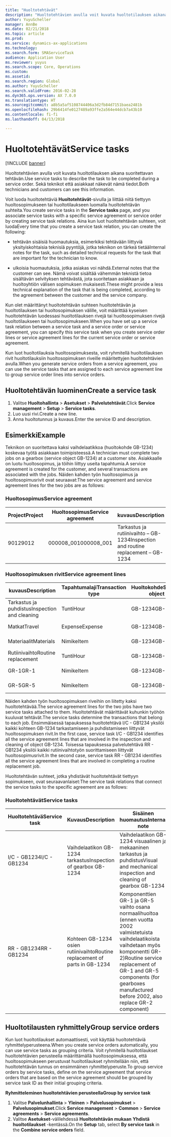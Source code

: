 ```yaml
---
title: "Huoltotehtävät"
description: "Huoltotehtävien avulla voit kuvata huoltotilauksen aikana suoritettavan tehtävän. Sekä teknikot että asiakkaat näkevät nämä tiedot."
author: YuyuScheller
manager: AnnBe
ms.date: 02/21/2018
ms.topic: article
ms.prod: 
ms.service: dynamics-ax-applications
ms.technology: 
ms.search.form: SMAServiceTask
audience: Application User
ms.reviewer: yuyus
ms.search.scope: Core, Operations
ms.custom: 
ms.assetid: 
ms.search.region: Global
ms.author: YuyuScheller
ms.search.validFrom: 2016-02-28
ms.dyn365.ops.version: AX 7.0.0
ms.translationtype: HT
ms.sourcegitcommit: a8b5a5af5108744406a3d2fb84d7151baea2481b
ms.openlocfilehash: 29b6414fe0127489a93ffe2a564e44dcb7a43b10
ms.contentlocale: fi-fi
ms.lasthandoff: 04/13/2018

---
```


# <a name="service-tasks"></a><span data-ttu-id="8c574-104">Huoltotehtävät</span><span class="sxs-lookup"><span data-stu-id="8c574-104">Service tasks</span></span>  

[!INCLUDE [banner](../includes/banner.md)]

<span data-ttu-id="8c574-105">Huoltotehtävien avulla voit kuvata huoltotilauksen aikana suoritettavan tehtävän.</span><span class="sxs-lookup"><span data-stu-id="8c574-105">Use service tasks to describe the task to be completed during a service order.</span></span>
<span data-ttu-id="8c574-106">Sekä teknikot että asiakkaat näkevät nämä tiedot.</span><span class="sxs-lookup"><span data-stu-id="8c574-106">Both technicians and customers can see this information.</span></span>

<span data-ttu-id="8c574-107">Voit luoda huoltotehtäviä **Huoltotehtävät**-sivulla ja liittää niitä tiettyyn huoltosopimukseen tai huoltotilaukseen luomalla huoltotehtävän suhteita.</span><span class="sxs-lookup"><span data-stu-id="8c574-107">You create service tasks in the **Service tasks** page, and you associate service tasks with a specific service agreement or service order by creating service task relations.</span></span> <span data-ttu-id="8c574-108">Aina kun luot huoltotehtävän suhteen, voit luoda</span><span class="sxs-lookup"><span data-stu-id="8c574-108">Every time that you create a service task relation, you can create the following:</span></span>

-  <span data-ttu-id="8c574-109">tehtävän sisäisiä huomautuksia, esimerkiksi tehtävään liittyviä yksityiskohtaisia teknisiä pyyntöjä, jotka teknikon on tärkeä tietää</span><span class="sxs-lookup"><span data-stu-id="8c574-109">Internal notes for the task, such as detailed technical requests for the task that are important for the technician to know.</span></span>

-  <span data-ttu-id="8c574-110">ulkoisia huomautuksia, jotka asiakas voi nähdä.</span><span class="sxs-lookup"><span data-stu-id="8c574-110">External notes that the customer can see.</span></span> <span data-ttu-id="8c574-111">Nämä voivat sisältää vähemmän teknistä tietoa sisältävän selvityksen tehtävästä, jota suoritetaan asiakkaan ja huoltoyhtiön välisen sopimuksen mukaisesti.</span><span class="sxs-lookup"><span data-stu-id="8c574-111">These might provide a less technical explanation of the task that is being completed, according to the agreement between the customer and the service company.</span></span>

<span data-ttu-id="8c574-112">Kun olet määrittänyt huoltotehtävän suhteen huoltotehtävän ja huoltotilauksen tai huoltosopimuksen välille, voit määrittää kyseisen huoltotehtävän luodessasi huoltotilauksen rivejä tai huoltosopimuksen rivejä huoltotilaukseen tai huoltosopimukseen.</span><span class="sxs-lookup"><span data-stu-id="8c574-112">When you have set up a service task relation between a service task and a service order or service agreement, you can specify this service task when you create service order lines or service agreement lines for the current service order or service agreement.</span></span>

<span data-ttu-id="8c574-113">Kun luot huoltotilauksia huoltosopimuksesta, voit ryhmitellä huoltotilauksen rivit huoltotilauksiin huoltosopimuksen riveille määritettyjen huoltotehtävien avulla.</span><span class="sxs-lookup"><span data-stu-id="8c574-113">When you generate service orders from a service agreement, you can use the service tasks that are assigned to each service agreement line to group service order lines into service orders.</span></span>

## <a name="create-a-service-task"></a><span data-ttu-id="8c574-114">Huoltotehtävän luominen</span><span class="sxs-lookup"><span data-stu-id="8c574-114">Create a service task</span></span>

1. <span data-ttu-id="8c574-115">Valitse **Huoltohallinta** \> **Asetukset** \> **Palvelutehtävät**.</span><span class="sxs-lookup"><span data-stu-id="8c574-115">Click **Service management** \> **Setup** \> **Service tasks**.</span></span>
2. <span data-ttu-id="8c574-116">Luo uusi rivi.</span><span class="sxs-lookup"><span data-stu-id="8c574-116">Create a new line.</span></span>
3. <span data-ttu-id="8c574-117">Anna huoltotunnus ja kuvaus.</span><span class="sxs-lookup"><span data-stu-id="8c574-117">Enter the service ID and description.</span></span>

## <a name="example"></a><span data-ttu-id="8c574-118">Esimerkki</span><span class="sxs-lookup"><span data-stu-id="8c574-118">Example</span></span>

<span data-ttu-id="8c574-119">Teknikon on suoritettava kaksi vaihdelaatikkoa (huoltokohde GB-1234) koskevaa työtä asiakkaan toimipisteessä.</span><span class="sxs-lookup"><span data-stu-id="8c574-119">A technician must complete two jobs on a gearbox (service object GB-1234) at a customer site.</span></span> <span data-ttu-id="8c574-120">Asiakkaalle on luotu huoltosopimus, ja töihin liittyy useita tapahtumia.</span><span class="sxs-lookup"><span data-stu-id="8c574-120">A service agreement is created for the customer, and several transactions are associated with the jobs.</span></span> <span data-ttu-id="8c574-121">Näiden kahden työn huoltosopimus ja huoltosopimusrivit ovat seuraavat:</span><span class="sxs-lookup"><span data-stu-id="8c574-121">The service agreement and service agreement lines for the two jobs are as follows:</span></span>

### <a name="service-agreement"></a><span data-ttu-id="8c574-122">Huoltosopimus</span><span class="sxs-lookup"><span data-stu-id="8c574-122">Service agreement</span></span>

| <span data-ttu-id="8c574-123">Project</span><span class="sxs-lookup"><span data-stu-id="8c574-123">Project</span></span> | <span data-ttu-id="8c574-124">Huoltosopimus</span><span class="sxs-lookup"><span data-stu-id="8c574-124">Service agreement</span></span> | <span data-ttu-id="8c574-125">kuvaus</span><span class="sxs-lookup"><span data-stu-id="8c574-125">Description</span></span>                                  | <span data-ttu-id="8c574-126">Ryhmä</span><span class="sxs-lookup"><span data-stu-id="8c574-126">Group</span></span>   |
|---------|-------------------|----------------------------------------------|---------|
| <span data-ttu-id="8c574-127">9012</span><span class="sxs-lookup"><span data-stu-id="8c574-127">9012</span></span>    | <span data-ttu-id="8c574-128">000008\_001</span><span class="sxs-lookup"><span data-stu-id="8c574-128">000008\_001</span></span>       | <span data-ttu-id="8c574-129">Tarkastus ja rutiinivaihto – GB-1234</span><span class="sxs-lookup"><span data-stu-id="8c574-129">Inspection and routine replacement – GB-1234</span></span> | <span data-ttu-id="8c574-130">Lisä</span><span class="sxs-lookup"><span data-stu-id="8c574-130">Premium</span></span> |

### <a name="service-agreement-lines"></a><span data-ttu-id="8c574-131">Huoltosopimuksen rivit</span><span class="sxs-lookup"><span data-stu-id="8c574-131">Service agreement lines</span></span>

| <span data-ttu-id="8c574-132">kuvaus</span><span class="sxs-lookup"><span data-stu-id="8c574-132">Description</span></span>             | <span data-ttu-id="8c574-133">Tapahtumalaji</span><span class="sxs-lookup"><span data-stu-id="8c574-133">Transaction type</span></span> | <span data-ttu-id="8c574-134">Huoltokohde</span><span class="sxs-lookup"><span data-stu-id="8c574-134">Service object</span></span> | <span data-ttu-id="8c574-135">Huoltotehtävä</span><span class="sxs-lookup"><span data-stu-id="8c574-135">Service task</span></span> |
|-------------------------|------------------|----------------|--------------|
| <span data-ttu-id="8c574-136">Tarkastus ja puhdistus</span><span class="sxs-lookup"><span data-stu-id="8c574-136">Inspection and cleaning</span></span> | <span data-ttu-id="8c574-137">Tunti</span><span class="sxs-lookup"><span data-stu-id="8c574-137">Hour</span></span>             | <span data-ttu-id="8c574-138">GB-1234</span><span class="sxs-lookup"><span data-stu-id="8c574-138">GB-1234</span></span>        | <span data-ttu-id="8c574-139">I/C - GB1234</span><span class="sxs-lookup"><span data-stu-id="8c574-139">I/C - GB1234</span></span> |
| <span data-ttu-id="8c574-140">Matkat</span><span class="sxs-lookup"><span data-stu-id="8c574-140">Travel</span></span>                  | <span data-ttu-id="8c574-141">Expense</span><span class="sxs-lookup"><span data-stu-id="8c574-141">Expense</span></span>          | <span data-ttu-id="8c574-142">GB-1234</span><span class="sxs-lookup"><span data-stu-id="8c574-142">GB-1234</span></span>        | <span data-ttu-id="8c574-143">I/C - GB1234</span><span class="sxs-lookup"><span data-stu-id="8c574-143">I/C - GB1234</span></span> |
| <span data-ttu-id="8c574-144">Materiaalit</span><span class="sxs-lookup"><span data-stu-id="8c574-144">Materials</span></span>               | <span data-ttu-id="8c574-145">Nimike</span><span class="sxs-lookup"><span data-stu-id="8c574-145">Item</span></span>             | <span data-ttu-id="8c574-146">GB-1234</span><span class="sxs-lookup"><span data-stu-id="8c574-146">GB-1234</span></span>        | <span data-ttu-id="8c574-147">I/C - GB1234</span><span class="sxs-lookup"><span data-stu-id="8c574-147">I/C - GB1234</span></span> |
| <span data-ttu-id="8c574-148">Rutiinivaihto</span><span class="sxs-lookup"><span data-stu-id="8c574-148">Routine replacement</span></span>     | <span data-ttu-id="8c574-149">Tunti</span><span class="sxs-lookup"><span data-stu-id="8c574-149">Hour</span></span>             | <span data-ttu-id="8c574-150">GB-1234</span><span class="sxs-lookup"><span data-stu-id="8c574-150">GB-1234</span></span>        | <span data-ttu-id="8c574-151">RR - GB1234</span><span class="sxs-lookup"><span data-stu-id="8c574-151">RR - GB1234</span></span>  |
| <span data-ttu-id="8c574-152">GR-1</span><span class="sxs-lookup"><span data-stu-id="8c574-152">GR-1</span></span>                    | <span data-ttu-id="8c574-153">Nimike</span><span class="sxs-lookup"><span data-stu-id="8c574-153">Item</span></span>             | <span data-ttu-id="8c574-154">GB-1234</span><span class="sxs-lookup"><span data-stu-id="8c574-154">GB-1234</span></span>        | <span data-ttu-id="8c574-155">RR - GB1234</span><span class="sxs-lookup"><span data-stu-id="8c574-155">RR - GB1234</span></span>  |
| <span data-ttu-id="8c574-156">GR-5</span><span class="sxs-lookup"><span data-stu-id="8c574-156">GR-5</span></span>                    | <span data-ttu-id="8c574-157">Nimike</span><span class="sxs-lookup"><span data-stu-id="8c574-157">Item</span></span>             | <span data-ttu-id="8c574-158">GB-1234</span><span class="sxs-lookup"><span data-stu-id="8c574-158">GB-1234</span></span>        | <span data-ttu-id="8c574-159">RR - GB1234</span><span class="sxs-lookup"><span data-stu-id="8c574-159">RR - GB1234</span></span>  |

<span data-ttu-id="8c574-160">Näiden kahden työn huoltosopimuksen riveihin on liitetty kaksi huoltotehtävää.</span><span class="sxs-lookup"><span data-stu-id="8c574-160">The service agreement lines for the two jobs have two service tasks attached to them.</span></span> <span data-ttu-id="8c574-161">Huoltotehtävät määrittävät kuhunkin työhön kuuluvat tehtävät.</span><span class="sxs-lookup"><span data-stu-id="8c574-161">The service tasks determine the transactions that belong to each job.</span></span> <span data-ttu-id="8c574-162">Ensimmäisessä tapauksessa huoltotehtävä I/C - GB1234 yksilöi kaikki kohteen GB-1234 tarkastamiseen ja puhdistamiseen liittyvät huoltosopimuksen rivit.</span><span class="sxs-lookup"><span data-stu-id="8c574-162">In the first case, service task I/C - GB1234 identifies all the service agreement lines that are involved in the inspection and cleaning of object GB-1234.</span></span> <span data-ttu-id="8c574-163">Toisessa tapauksessa palvelutehtävä RR - GB1234 yksilöi kaikki rutiinivaihtotyön suorittamiseen liittyvät huoltosopimusrivit.</span><span class="sxs-lookup"><span data-stu-id="8c574-163">In the second case, service task RR - GB1234 identifies all the service agreement lines that are involved in completing a routine replacement job.</span></span>

<span data-ttu-id="8c574-164">Huoltotehtävän suhteet, jotka yhdistävät huoltotehtävät tiettyyn sopimukseen, ovat seuraavanlaiset:</span><span class="sxs-lookup"><span data-stu-id="8c574-164">The service task relations that connect the service tasks to the specific agreement are as follows:</span></span>

### <a name="service-tasks"></a><span data-ttu-id="8c574-165">Huoltotehtävät</span><span class="sxs-lookup"><span data-stu-id="8c574-165">Service tasks</span></span>

| <span data-ttu-id="8c574-166">Huoltotehtävä</span><span class="sxs-lookup"><span data-stu-id="8c574-166">Service task</span></span> | <span data-ttu-id="8c574-167">Kuvaus</span><span class="sxs-lookup"><span data-stu-id="8c574-167">Description</span></span>                             | <span data-ttu-id="8c574-168">Sisäinen huomautus</span><span class="sxs-lookup"><span data-stu-id="8c574-168">Internal note</span></span>                                                                                                                 | <span data-ttu-id="8c574-169">Ulkoinen huomautus</span><span class="sxs-lookup"><span data-stu-id="8c574-169">External note</span></span>                 |
|--------------|-----------------------------------------|-------------------------------------------------------------------------------------------------------------------------------|-------------------------------|
| <span data-ttu-id="8c574-170">I/C - GB1234</span><span class="sxs-lookup"><span data-stu-id="8c574-170">I/C - GB1234</span></span> | <span data-ttu-id="8c574-171">Vaihdelaatikon GB-1234 tarkastus</span><span class="sxs-lookup"><span data-stu-id="8c574-171">Inspection of gearbox GB-1234</span></span>           | <span data-ttu-id="8c574-172">Vaihdelaatikon GB-1234 visuaalinen ja mekaaninen tarkastus ja puhdistus</span><span class="sxs-lookup"><span data-stu-id="8c574-172">Visual and mechanical inspection and cleaning of gearbox GB-1234</span></span>                                                              | <span data-ttu-id="8c574-173">Vaihdelaatikon rutiinitarkastus</span><span class="sxs-lookup"><span data-stu-id="8c574-173">Routine inspection of gearbox</span></span> |
| <span data-ttu-id="8c574-174">RR - GB1234</span><span class="sxs-lookup"><span data-stu-id="8c574-174">RR - GB1234</span></span>  | <span data-ttu-id="8c574-175">Kohteen GB-1234 osien rutiinivaihto</span><span class="sxs-lookup"><span data-stu-id="8c574-175">Routine replacement of parts in GB-1234</span></span> | <span data-ttu-id="8c574-176">Komponenttien GR-1 ja GR-5 vaihto osana normaalihuoltoa (ennen vuotta 2002 valmistetuista vaihdelaatikoista vaihdetaan myös komponentti GR-2)</span><span class="sxs-lookup"><span data-stu-id="8c574-176">Routine service replacement of GR-1 and GR-5 components (for gearboxes manufactured before 2002, also replace GR-2 component)</span></span> | <span data-ttu-id="8c574-177">Osien rutiinivaihto</span><span class="sxs-lookup"><span data-stu-id="8c574-177">Routine replacement of parts</span></span>  |

## <a name="group-service-orders"></a><span data-ttu-id="8c574-178">Huoltotilausten ryhmittely</span><span class="sxs-lookup"><span data-stu-id="8c574-178">Group service orders</span></span>

<span data-ttu-id="8c574-179">Kun luot huoltotilaukset automaattisesti, voit käyttää huoltotehtäviä ryhmittelyperusteena.</span><span class="sxs-lookup"><span data-stu-id="8c574-179">When you create service orders automatically, you can use service tasks as grouping criteria.</span></span> <span data-ttu-id="8c574-180">Voit ryhmitellä huoltotilaukset huoltotehtävien perusteella määrittämällä huoltosopimuksessa, että huoltosopimukseen perustuvat huoltotilaukset ryhmitellään niin, että huoltotehtävän tunnus on ensimmäinen ryhmittelyperuste.</span><span class="sxs-lookup"><span data-stu-id="8c574-180">To group service orders by service tasks, define on the service agreement that service orders that are based on the service agreement should be grouped by service task ID as their initial grouping criteria.</span></span>

<span data-ttu-id="8c574-181">**Ryhmitteleminen huoltotehtävien perusteella**</span><span class="sxs-lookup"><span data-stu-id="8c574-181">**Group by service task**</span></span>

1. <span data-ttu-id="8c574-182">Valitse **Palvelunhallinta** \> **Yleinen** \> **Palvelusopimukset** \> **Palvelusopimukset**.</span><span class="sxs-lookup"><span data-stu-id="8c574-182">Click **Service management** \> **Common** \> **Service agreements** \> **Service agreements**.</span></span>
2. <span data-ttu-id="8c574-183">Valitse **Asetukset**-välilehdessä **Huoltotehtävän mukaan** **Yhdistä huoltotilaukset** -kentässä.</span><span class="sxs-lookup"><span data-stu-id="8c574-183">On the **Setup** tab, select **By service task** in the **Combine service orders** field.</span></span>



